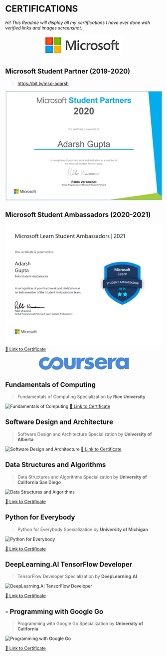 

# CERTIFICATIONS	

*Hi! This Readme will display all my certifications I have ever done with verified links and images screenshot.*

<p align="center">
  <img src="https://raw.githubusercontent.com/Adarsh1999/Certifications/main/rsz_microsoft.png"/>
</p>

## Microsoft Student Partner (2019-2020)

> https://bit.ly/msp-adarsh

![enter image description here](https://raw.githubusercontent.com/Adarsh1999/Certifications/main/agm%20msp.jpeg)

##  Microsoft Student Ambassadors (2020-2021)

![enter image description here](https://raw.githubusercontent.com/Adarsh1999/Certifications/main/msla%20certi.png)
 [🔗 Link to  Certificate](https://bit.ly/adarsh-mlsa)


<p align="center">
  <img src="https://raw.githubusercontent.com/Adarsh1999/Certifications/main/rsz_4coursera.png"/>
</p>

## Fundamentals of Computing
 >Fundamentals of Computing Specialization by **Rice University** 


![Fundamentals of Computing](https://s3.amazonaws.com/coursera_assets/meta_images/generated/CERTIFICATE_LANDING_PAGE/CERTIFICATE_LANDING_PAGE~EKE7S95A64V5/CERTIFICATE_LANDING_PAGE~EKE7S95A64V5.jpeg)
[🔗 Link to  Certificate](https://bit.ly/rice-uni-FOC)

##  Software Design and Architecture

> Software Design and Architecture Specialization by **University of Alberta**

![Software Design and Architecture](https://s3.amazonaws.com/coursera_assets/meta_images/generated/CERTIFICATE_LANDING_PAGE/CERTIFICATE_LANDING_PAGE~W2JB284ZAK9M/CERTIFICATE_LANDING_PAGE~W2JB284ZAK9M.jpeg)
[🔗 Link to  Certificate](https://bit.ly/sda-alberta)

 ## Data Structures and Algorithms
> Data Structures and Algorithms Specialization by **University of California San Diego**

![Data Structures and Algorithms](https://s3.amazonaws.com/coursera_assets/meta_images/generated/CERTIFICATE_LANDING_PAGE/CERTIFICATE_LANDING_PAGE~4B6N5W92RTEL/CERTIFICATE_LANDING_PAGE~4B6N5W92RTEL.jpeg)

[🔗 Link to  Certificate](https://bit.ly/dsa-ucsan)
## Python for Everybody

> Python for Everybody Specialization by **University of Michigan**

![Python for Everybody](https://bit.ly/agm-python-everyday)

[🔗 Link to  Certificate](https://bit.ly/agm-python-everyday)

## DeepLearning.AI TensorFlow Developer

> TensorFlow Developer Specialization by **DeepLearning.AI**


![DeepLearning.AI TensorFlow Developer](https://bit.ly/agm-tensorflow-dlai)


[🔗 Link to  Certificate](https://bit.ly/agm-tensorflow-dlai)

## - Programming with Google Go
 

> Programming with Google Go Specialization by **University of California**


![Programming with Google Go](https://bit.ly/agm-google-go)

[🔗 Link to  Certificate](https://bit.ly/agm-google-go)
